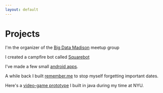 ```yaml
---
layout: default
---
```


# Projects

I'm the organizer of the [Big Data Madison][5] meetup group

I created a campfire bot called [Squarebot][4]

I've made a few small [android apps][1].

A while back I built [remember.me][2] to stop myself forgetting important dates.

Here's a [video-game prototype][3] I built in java during my time at NYU.





[1]: https://play.google.com/store/apps/developer?id=MRathbone
[2]: http://remember.matthewrathbone.com
[3]: http://matthewrathbone.com/games/class2-music_maze.html
[4]: https://github.com/foursquare/squarebot
[5]: http://meetup.com/BigDataMadison
